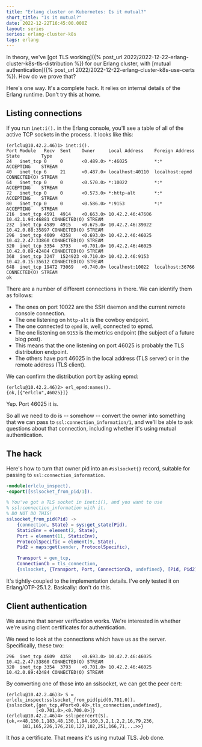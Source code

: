 ```yaml
---
title: "Erlang cluster on Kubernetes: Is it mutual?"
short_title: "Is it mutual?"
date: 2022-12-22T16:45:00.000Z
layout: series
series: erlang-cluster-k8s
tags: erlang
---
```


In theory, we've [got TLS working]({% post_url 2022/2022-12-22-erlang-cluster-k8s-tls-distribution %}) for our Erlang
cluster, with [mutual authentication]({% post_url 2022/2022-12-22-erlang-cluster-k8s-use-certs %}). How do we prove
that?

Here's one way. It's a complete hack. It relies on internal details of the Erlang runtime. Don't try this at home.

## Listing connections

If you run `inet:i().` in the Erlang console, you'll see a table of all of the active TCP sockets in the process. It
looks like this:

```
(erlclu@10.42.2.46)1> inet:i().
Port Module   Recv  Sent    Owner     Local Address    Foreign Address  State        Type
24   inet_tcp 0     0       <0.489.0> *:46025          *:*              ACCEPTING    STREAM
40   inet_tcp 6     21      <0.487.0> localhost:40110  localhost:epmd   CONNECTED(O) STREAM
64   inet_tcp 0     0       <0.570.0> *:10022          *:*              ACCEPTING    STREAM
72   inet_tcp 0     0       <0.573.0> *:http-alt       *:*              ACCEPTING    STREAM
80   inet_tcp 0     0       <0.586.0> *:9153           *:*              ACCEPTING    STREAM
216  inet_tcp 4591  4914    <0.663.0> 10.42.2.46:47606 10.42.1.94:46881 CONNECTED(O) STREAM
232  inet_tcp 4589  4915    <0.675.0> 10.42.2.46:39022 10.42.0.88:35897 CONNECTED(O) STREAM
296  inet_tcp 4609  4358    <0.693.0> 10.42.2.46:46025 10.42.2.47:33860 CONNECTED(O) STREAM
320  inet_tcp 3354  3793    <0.701.0> 10.42.2.46:46025 10.42.0.89:42484 CONNECTED(O) STREAM
368  inet_tcp 3247  1524923 <0.710.0> 10.42.2.46:9153  10.42.0.15:35612 CONNECTED(O) STREAM
648  inet_tcp 19472 73069   <0.740.0> localhost:10022  localhost:36766  CONNECTED(O) STREAM
ok
```

There are a number of different connections in there. We can identify them as follows:

- The ones on port 10022 are the SSH daemon and the current remote console connection.
- The one listening on `http-alt` is the cowboy endpoint.
- The one connected to `epmd` is, well, connected to epmd.
- The one listening on `9153` is the metrics endpoint (the subject of a future blog post).
- This means that the one listening on port 46025 is probably the TLS distribution endpoint.
- The others have port 46025 in the local address (TLS server) or in the remote address (TLS client).

We can confirm the distribution port by asking epmd:

```
(erlclu@10.42.2.46)2> erl_epmd:names().
{ok,[{"erlclu",46025}]}
```

Yep. Port 46025 it is.

So all we need to do is -- somehow -- convert the owner into something that we can pass to
`ssl:connection_information/1`, and we'll be able to ask questions about that connection, including whether it's using
mutual authentication.

## The hack

Here's how to turn that owner pid into an `#sslsocket{}` record, suitable for passing to `ssl:connection_information`.

```erlang
-module(erlclu_inspect).
-export([sslsocket_from_pid/1]).

% You've got a TLS socket in inet:i(), and you want to use
% ssl:connection_information with it.
% DO NOT DO THIS!
sslsocket_from_pid(Pid) ->
    {connection, State} = sys:get_state(Pid),
    StaticEnv = element(2, State),
    Port = element(11, StaticEnv),
    ProtocolSpecific = element(9, State),
    Pid2 = maps:get(sender, ProtocolSpecific),

    Transport = gen_tcp,
    ConnectionCb = tls_connection,
    {sslsocket, {Transport, Port, ConnectionCb, undefined}, [Pid, Pid2]}.
```

<div class="callout callout-warning" markdown="span">
It's tightly-coupled to the implementation details. I've only tested it on Erlang/OTP-25.1.2. Basically: don't do this.
</div>

## Client authentication

We assume that server verification works. We're interested in whether we're using client certificates for
authentication.

We need to look at the connections which have us as the server. Specifically, these two:

```
296  inet_tcp 4609  4358    <0.693.0> 10.42.2.46:46025 10.42.2.47:33860 CONNECTED(O) STREAM
320  inet_tcp 3354  3793    <0.701.0> 10.42.2.46:46025 10.42.0.89:42484 CONNECTED(O) STREAM
```

By converting one of those into an sslsocket, we can get the peer cert:

```
(erlclu@10.42.2.46)3> S = erlclu_inspect:sslsocket_from_pid(pid(0,701,0)).
{sslsocket,{gen_tcp,#Port<0.40>,tls_connection,undefined},
           [<0.701.0>,<0.700.0>]}
(erlclu@10.42.2.46)4> ssl:peercert(S).
{ok,<<48,130,1,183,48,130,1,94,160,3,2,1,2,2,16,79,236,
      181,165,226,176,210,127,102,251,166,71,...>>}
```

It _has_ a certificate. That means it's using mutual TLS. Job done.

